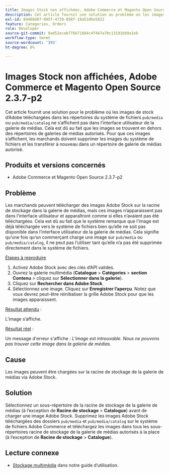 ```yaml
---
title: Images Stock non affichées, Adobe Commerce et Magento Open Source 2.3.7-p2
description: Cet article fournit une solution au problème où les images de stock d’Adobe téléchargées dans les répertoires du système de fichiers "pub/media" ou "pub/media/catalog" ne s’affichent pas dans l’interface utilisateur de la galerie de médias. Cela est dû au fait que les images se trouvent en dehors des répertoires de galeries de médias autorisés. Pour que ces images s’affichent, les marchands doivent supprimer les images du système de fichiers et les transférer à nouveau dans un répertoire de galerie de médias autorisé.
exl-id: 84488d87-095f-4739-858f-19a52d6e5822
feature: Categories, Orders
role: Developer
source-git-commit: 0ad52eceb776b71604c4f467a70c13191bb9a1eb
workflow-type: tm+mt
source-wordcount: '393'
ht-degree: 0%

---
```


# Images Stock non affichées, Adobe Commerce et Magento Open Source 2.3.7-p2

Cet article fournit une solution pour le problème où les images de stock d’Adobe téléchargées dans les répertoires du système de fichiers `pub/media` ou `pub/media/catalog` ne s’affichent pas dans l’interface utilisateur de la galerie de médias. Cela est dû au fait que les images se trouvent en dehors des répertoires de galeries de médias autorisés. Pour que ces images s’affichent, les marchands doivent supprimer les images du système de fichiers et les transférer à nouveau dans un répertoire de galerie de médias autorisé.

## Produits et versions concernés

* Adobe Commerce et Magento Open Source 2.3.7-p2


## Problème

Les marchands peuvent télécharger des images Adobe Stock sur la racine de stockage dans la galerie de médias, mais ces images n’apparaissent pas dans l’interface utilisateur et apparaîtront comme si elles n’avaient pas été téléchargées. Cela est dû au fait que le système remarque que l’image est déjà téléchargée vers le système de fichiers bien qu’elle ne soit pas disponible dans l’interface utilisateur de la galerie de médias. Cela signifie qu’une fois qu’un commerçant charge une image sur `pub/media` ou `pub/media/catalog`, il ne peut pas l’utiliser tant qu’elle n’a pas été supprimée directement dans le système de fichiers.

<u>Étapes à reproduire</u>

1. Activez Adobe Stock avec des clés d’API valides.
1. Ouvrez la galerie multimédia (**Catalogue** > **Catégories** > **section Contenu** > cliquez sur **Sélectionner dans la galerie**).
1. Cliquez sur **Rechercher dans Adobe Stock**.
1. Sélectionnez une image. Cliquez sur **Enregistrer l’aperçu**. Notez que vous devrez peut-être réinitialiser la grille Adobe Stock pour que les images apparaissent.

<u>Résultat attendu</u> :

L’image s’affiche.

<u>Résultat réel</u> :

Un message d&#39;erreur s&#39;affiche : *L&#39;image est introuvable. Nous ne pouvons pas trouver cette image dans la galerie de médias.*

## Cause

Les images peuvent être chargées sur la racine de stockage de la galerie de médias via Adobe Stock.

## Solution

Sélectionnez un sous-répertoire de la racine de stockage de la galerie de médias (à l’exception de **Racine de stockage** > **Catalogue**) avant de charger une image Adobe Stock.
Supprimez les images Adobe Stock téléchargées des dossiers `pub/media` et `pub/media/catalog` sur le système de fichiers Adobe Commerce et téléchargez les images dans tous les sous-répertoires racine de stockage de la galerie de médias autorisés à la place (à l’exception de **Racine de stockage** > **Catalogue**).

## Lecture connexe

* [Stockage multimédia](https://docs.magento.com/user-guide/v2.3/cms/media-storage.html) dans notre guide d’utilisation.
